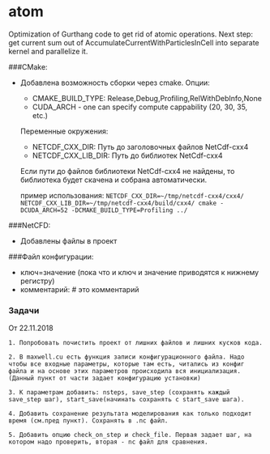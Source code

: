 # atom
Optimization of Gurthang code to get rid of atomic operations. Next step: get current sum out of AccumulateCurrentWithParticlesInCell into separate kernel and parallelize it.

###CMake:
* Добавлена возможность сборки через cmake.
  Опции:
  	* CMAKE\_BUILD\_TYPE: Release,Debug,Profiling,RelWithDebInfo,None
	* CUDA\_ARCH - one can specify compute cappability (20, 30, 35, etc.)

  Переменные окружения:
  	* NETCDF\_CXX\_DIR: Путь до заголовочных файлов NetCdf-cxx4
	* NETCDF\_CXX\_LIB\_DIR: Путь до библиотек NetCdf-cxx4
  
  Если пути до файлов библиотеки NetCdf-cxx4 не найдены, то библиотека будет скачена и собрана автоматически.

  пример использования:
  	`NETCDF_CXX_DIR=~/tmp/netcdf-cxx4/cxx4/ NETCDF_CXX_LIB_DIR=~/tmp/netcdf-cxx4/build/cxx4/ cmake -DCUDA_ARCH=52 -DCMAKE_BUILD_TYPE=Profiling ../`

###NetCFD:
* Добавлены файлы в проект

###Файл конфигурации:
* ключ=значение (пока что и ключ и значение приводятся к нижнему регистру)
* комментарий:  # это комментарий

### Задачи ###

От 22.11.2018

	1. Попробовать почистить проект от лишних файлов и лишних кусков кода.
	
	2. В maxwell.cu есть функция записи конфигурационного файла. Надо чтобы все входные параметры, которые там есть, читались из конфиг файла и на основе этих параметров происходила вся инициализация. (Данный пункт от части задает конфигурацию установки)
	
	3. К параметрам добавить: nsteps, save_step (сохранять каждый save_step шаг), start_save(начинать сохранять с start_save шага).
	
	4. Добавить сохранение результата моделирования как только подходит время (см.пред пункт). Сохранять в .nc файл.
	
	5. Добавить опцию check_on_step и check_file. Первая задает шаг, на котором надо проверить, вторая - nc файл для сравнения.
